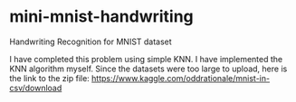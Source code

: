 # mini-mnist-handwriting
Handwriting Recognition for MNIST dataset

I have completed this problem using simple KNN. I have implemented the KNN algorithm myself. 
Since the datasets were too large to upload, here is the link to the zip file:
https://www.kaggle.com/oddrationale/mnist-in-csv/download
